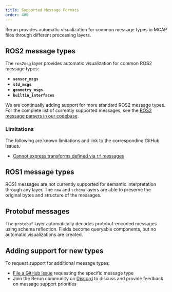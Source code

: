 ```yaml
---
title: Supported Message Formats
order: 400
---
```


Rerun provides automatic visualization for common message types in MCAP files through different processing layers.

## ROS2 message types

The `ros2msg` layer provides automatic visualization for common ROS2 message types:

- **`sensor_msgs`**
- **`std_msgs`**
- **`geometry_msgs`**
- **`builtin_interfaces`**

We are continually adding support for more standard ROS2 message types. For the complete list of currently supported messages, see the [ROS2 message parsers in our codebase](../../../../crates/utils/re_mcap/src/layers/ros2.rs).

### Limitations

The following are known limitations and link to the corresponding GitHub issues.

<!-- TODO(11174) -->
- [Cannot express transforms defined via `tf` messages](https://github.com/rerun-io/rerun/issues/11174)

## ROS1 message types

ROS1 messages are not currently supported for semantic interpretation through any layer.
The `raw` and `schema` layers are able to preserve the original bytes and structure of the messages.

## Protobuf messages

The `protobuf` layer automatically decodes protobuf-encoded messages using schema reflection. Fields become queryable components, but no automatic visualizations are created.

## Adding support for new types

To request support for additional message types:

- [File a GitHub issue](https://github.com/rerun-io/rerun/issues) requesting the specific message type
- Join the Rerun community on [Discord](https://discord.gg/PXtCgFBSmH) to discuss and provide feedback on message support priorities
